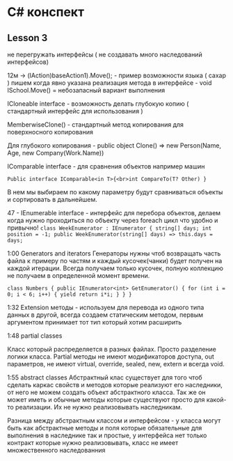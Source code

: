 # С# конспект


## Lesson 3

не перегружать интерфейсы ( не создавать много наследований интерфейсов)

12м -> (IAction)baseAction1).Move(); - пример возможности языка ( сахар ) пишем когда явно указана реализация метода в интерфейсе - void ISchool.Move() = небозапасный вариант выполнения

ICloneable interface - возможность делать глубокую копию ( стандартный интерфейс для использования )

MemberwiseClone() -  стандартный метод копирования для поверхносного копирования

Для глубокого копирования - public object Clone() => new Person(Name, Age, new Company(Work.Name))


IComparable interface - для сравнения объектов например машин

`Public interface IComparable<in T>{<br>int CompareTo(T? Other) }`

В нем мы выбираем по какому параметру будут сравниваться объекты и сортировать в дальнейшем.


47 - IEnumerable interface - интерфейс для перебора объектов, делаем когда нужно проходиться по объекту через foreach цикл что удобно и привычно!
`class WeekEnumerator : IEnumerator
{
string[] days;
int position = -1;
public WeekEnumerator(string[] days) => this.days = days;`



1:00 Generators and iterators
Генераторы нужны чтоб возвращать часть файла к примеру по частям и каждый кусочек(чанки) будет получен на каждой итерации. Всегда получаем только кусочек, полную коллекцию не получаем в определенной момент времени.

`class Numbers
{
public IEnumerator<int> GetEnumerator()
{
for (int i = 0; i < 6; i++)
{
yield return i*i;
}
}
}`


1:32 Extension методы - используем для перевода из одного типа данных в другой, всегда создаем статическим методом, первым аргументом	принимает тот тип который хотим расширить


1:48 partial classes<br>

Класс который распределяется в разных файлах. Просто разделение логики класса.
Partial методы не имеют модификаторов доступа, out параметров, не имеют virtual, override, sealed, new, extern и всегда void.


1:55 abstract classes
Абстрактный клас существует для того чтоб сделать каркас свойств и методов которые реализуют его наследники, от него не можем создать объект абстрактного класса. Так же он может иметь и обычные методы которые существуют просто для какой-то реализации. Их не нужно реализовывать наследникам.

Разница между абстрактным классом и интерфейсом - у класса могут быть как абстрактные методы и поля которые обязательные для выполнения в наследнике так и простые, у интерфейса нет только контракт которые нужно реализовывать, класс не имеет множественного наследованния

